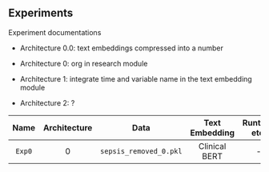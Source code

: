 ## Experiments

Experiment documentations

- Architecture 0.0: text embeddings compressed into a number 

- Architecture 0: org in research module

- Architecture 1: integrate time and variable name in the text embedding module

- Architecture 2: ?

| Name |  Architecture  | Data | Text Embedding | Runtime etc. | Additional Notes | 
| :---:   | :---: | :---: | :---: | :---: | :---: |
| `Exp0` | 0 | `sepsis_removed_0.pkl` | Clinical BERT | - | - |
